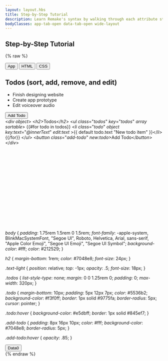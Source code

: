 ```yaml
---
layout: layout.hbs
title: Step-by-Step Tutorial
description: Learn Remake's syntax by walking through each attribute step-by-step
bodyClasses: app-tab-open data-tab-open wide-layout
---
```


## Step-by-Step Tutorial

{% raw %}
<div class="code-example tour relative">
  <div class="code-example__code-container relative">
    <div class="code-example__buttons">
      <button class="code-example__button code-example__button--app" data-click-to-add-class="app-tab-open" data-click-to-remove-class="[code-tab-open,css-tab-open]">App</button>
      <button class="code-example__button code-example__button--code" data-click-to-add-class="code-tab-open" data-click-to-remove-class="[app-tab-open,css-tab-open]">HTML</button>
      <button class="code-example__button code-example__button--css" data-click-to-add-class="css-tab-open" data-click-to-remove-class="[app-tab-open,code-tab-open]">CSS</button>
    </div>
    <div class="code-example__app" data-show-if=".app-tab-open">
      <div object>
        <h2>Todos <span class="text-light">(sort, add, remove, and edit)</span></h2>
        <ul class="todos" key="todos" array sortable>
          <li class="todo" object key:text="@innerText" edit:text>Finish designing website</li>
          <li class="todo" object key:text="@innerText" edit:text>Create app prototype</li>
          <li class="todo" object key:text="@innerText" edit:text>Edit voiceover audio</li>
        </ul>
        <button class="add-todo" new:todo>Add Todo</button>
      </div>
    </div>
    <div class="code-example__code relative" data-show-if=".code-tab-open"><div class="code-example__code-scrollable">&#x3C;<i class="pink">div</i> <span class="tour__step"><i class="green">object</i></span>&#x3E;
  &#x3C;<i class="pink">h2</i>&#x3E;Todos&#x3C;/<i class="pink">h2</i>&#x3E;
  &#x3C;<i class="pink">ul</i> <i class="green">class</i>=&#x22;<i class="yellow">todos</i>&#x22; <span class="tour__step"><i class="green">key</i>=&#x22;<i class="yellow">todos</i>&#x22;</span> <span class="tour__step"><i class="green">array</i></span> <i class="green tour__step">sortable</i>&#x3E;
    <span class="tour__step">{{#for todo in todos}}</span>
      &#x3C;<i class="pink">li</i>
        <i class="green">class</i>=&#x22;<i class="yellow">todo</i>&#x22; 
        <span class="tour__step"><i class="green">object</i></span>
        <span class="tour__step"><i class="green">key:text</i>=&#x22;<i class="yellow">@innerText</i>&#x22;</span> 
        <i class="green tour__step">edit:text</i>
        &#x3E;<span class="tour__step">{{ default todo.text &#x22;New todo item&#x22; }}</span>&#x3C;/<i class="pink">li</i>&#x3E;
    {{/for}}
  &#x3C;/<i class="pink">ul</i>&#x3E;
  &#x3C;<i class="pink">button</i> <i class="green">class</i>=&#x22;<i class="yellow">add-todo</i>&#x22; <span class="tour__step"><i class="green">new:todo</i></span>&#x3E;Add Todo&#x3C;/<i class="pink">button</i>&#x3E;
&#x3C;/<i class="pink">div</i>&#x3E;<div class="tour__extra-scroll-area"><br><br><br><br><br><br><br><br><br><br><br><br><br><br><br><br></div></div></div>
    <div class="code-example__css" data-show-if=".css-tab-open"><i class="green">body</i> {
<i class="blue">  padding</i>: 1.75rem 1.5rem 0 1.5rem;
<i class="blue">  font-family</i>: -apple-system, BlinkMacSystemFont, "Segoe UI", Roboto, Helvetica, Arial, sans-serif, "Apple Color Emoji", "Segoe UI Emoji", "Segoe UI Symbol";
<i class="blue">  background-color</i>: #fff;
<i class="blue">  color</i>: #212529;
}

<i class="green">h2</i> {
<i class="blue">  margin-bottom</i>: 1rem;
<i class="blue">  color</i>: #7048e8;
<i class="blue">  font-size</i>: 24px;
}

<i class="green">.text-light</i> {
<i class="blue">  position</i>: relative;
<i class="blue">  top</i>: -1px;
<i class="blue">  opacity</i>: .5;
<i class="blue">  font-size</i>: 18px;
}

<i class="green">.todos</i> {
<i class="blue">  list-style-type</i>: none;
<i class="blue">  margin</i>: 0 0 1.25rem 0;
<i class="blue">  padding</i>: 0;
<i class="blue">  max-width</i>: 320px;
}

<i class="green">.todo</i> {
<i class="blue">  margin-bottom</i>: 10px;
<i class="blue">  padding</i>: 5px 12px 7px;
<i class="blue">  color</i>: #5536b2;
<i class="blue">  background-color</i>: #f3f0ff;
<i class="blue">  border</i>: 1px solid #9775fa;
<i class="blue">  border-radius</i>: 5px;
<i class="blue">  cursor</i>: pointer;
}

<i class="green">.todo:hover</i> {
<i class="blue">  background-color</i>: #e5dbff;
<i class="blue">  border</i>: 1px solid #845ef7;
}

<i class="green">.add-todo</i> {
<i class="blue">  padding</i>: 8px 16px 10px;
<i class="blue">  color</i>: #fff;
<i class="blue">  background-color</i>: #7048e8;
<i class="blue">  border-radius</i>: 5px;
}

<i class="green">.add-todo:hover</i> {
<i class="blue">  opacity</i>: .85;
}</div>
  </div>
  <div class="code-example__app-container relative">
    <div class="code-example__buttons">
      <button class="code-example__button code-example__button--data">Data<span class="code-example__notification-bubble">0</span></button>
    </div>
    <div class="code-example__data" data-show-if=".data-tab-open"></div>
  </div>
</div>
{% endraw %}